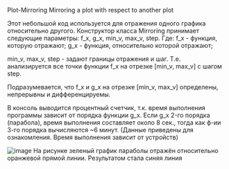 Plot-Mirroring
Mirroring a plot with respect to another plot

Этот небольшой код используется для отражения одного графика относительно другого. Конструктор класса Mirroring принимает следующие параметры: f_x, g_x, min_v, max_v, step.
Где:
f_x - функция, которую отражают;
g_x - функция, относительно которой отражают;

min_v, max_v, step - задают границы отражения и шаг. Т.е. анализируется все точки функции f_x на отрезке [min_v, max_v] с шагом step.

Подразумевается, что f_x и g_x на отрезке [min_v, max_v] определены, непрерывны и дифференцируемы.

В консоль выводится процентный счетчик, т.к. время выполнения программы зависит от порядка функции g_x.
Если g_x 2-го порядка (парабола), время выполнения составляет около 8 сек., тогда как ф-ии 3-го порядка вычисляются ~6 минут. 
(Данные приведены для ознакомления. Время выполнения зависит от устройств)

![image](https://github.com/WDW825/Plot-Mirroring/assets/87891702/790b8748-9d60-491b-9ee9-edc4c3884384)
На рисунке зеленый график параболы отражён относительно оранжевой прямой линии. Результатом стала синяя линия

